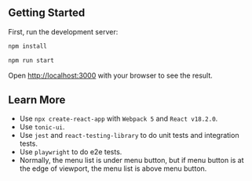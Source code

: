 ## Getting Started

First, run the development server:

```bash
npm install

npm run start
```

Open [http://localhost:3000](http://localhost:3000) with your browser to see the result.

## Learn More

- Use `npx create-react-app` with `Webpack 5` and `React v18.2.0`.
- Use `tonic-ui`.
- Use `jest` and `react-testing-library` to do unit tests and integration tests.
- Use `playwright` to do e2e tests.
- Normally, the menu list is under menu button, but if menu button is at the edge of viewport, the menu list is above menu button.
